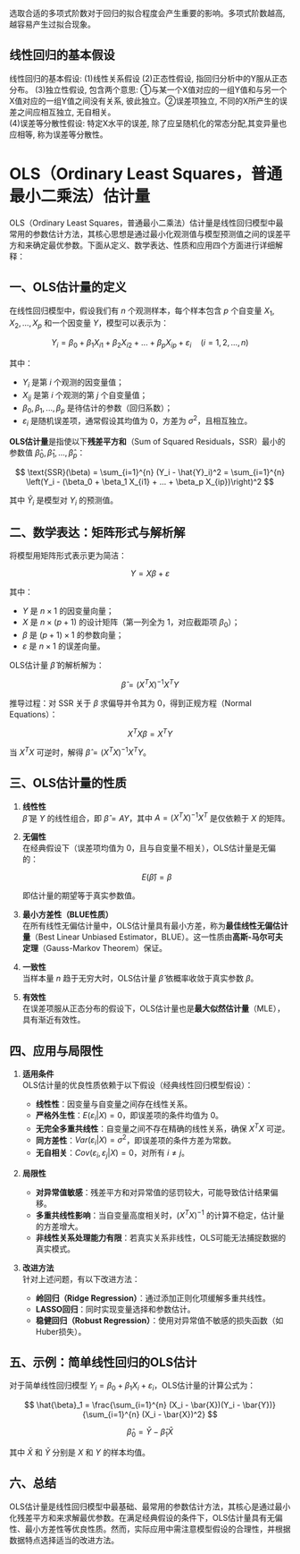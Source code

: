 选取合适的多项式阶数对于回归的拟合程度会产生重要的影响。多项式阶数越高,越容易产生过拟合现象。

## 线性回归的基本假设
线性回归的基本假设:
(1)线性关系假设
(2)正态性假设, 指回归分析中的Y服从正态分布。
(3)独立性假设, 包含两个意思:
	①与某一个X值对应的一组Y值和与另一个X值对应的一组Y值之间没有关系, 彼此独立。②误差项独立, 不同的X所产生的误差之间应相互独立, 无自相关。	
(4)误差等分散性假设: 特定X水平的误差, 除了应呈随机化的常态分配,其变异量也应相等, 称为误差等分散性。


# OLS（Ordinary Least Squares，普通最小二乘法）估计量

OLS（Ordinary Least Squares，普通最小二乘法）估计量是线性回归模型中最常用的参数估计方法，其核心思想是通过最小化观测值与模型预测值之间的误差平方和来确定最优参数。下面从定义、数学表达、性质和应用四个方面进行详细解释：

## 一、OLS估计量的定义

在线性回归模型中，假设我们有 $n$ 个观测样本，每个样本包含 $p$ 个自变量 $X_1, X_2, ..., X_p$ 和一个因变量 $Y$，模型可以表示为：

$$
Y_i = \beta_0 + \beta_1 X_{i1} + \beta_2 X_{i2} + ... + \beta_p X_{ip} + \varepsilon_i \quad (i=1,2,...,n)
$$

其中：
- $Y_i$ 是第 $i$ 个观测的因变量值；
- $X_{ij}$ 是第 $i$ 个观测的第 $j$ 个自变量值；
- $\beta_0, \beta_1, ..., \beta_p$ 是待估计的参数（回归系数）；
- $\varepsilon_i$ 是随机误差项，通常假设其均值为 0，方差为 $\sigma^2$，且相互独立。

**OLS估计量**是指使以下**残差平方和**（Sum of Squared Residuals，SSR）最小的参数值 $\hat{\beta}_0, \hat{\beta}_1, ..., \hat{\beta}_p$：

$$
\text{SSR}(\beta) = \sum_{i=1}^{n} (Y_i - \hat{Y}_i)^2 = \sum_{i=1}^{n} \left(Y_i - (\beta_0 + \beta_1 X_{i1} + ... + \beta_p X_{ip})\right)^2
$$

其中 $\hat{Y}_i$ 是模型对 $Y_i$ 的预测值。

## 二、数学表达：矩阵形式与解析解

将模型用矩阵形式表示更为简洁：

$$
Y = X\beta + \varepsilon
$$

其中：
- $Y$ 是 $n \times 1$ 的因变量向量；
- $X$ 是 $n \times (p+1)$ 的设计矩阵（第一列全为 1，对应截距项 $\beta_0$）；
- $\beta$ 是 $(p+1) \times 1$ 的参数向量；
- $\varepsilon$ 是 $n \times 1$ 的误差向量。

OLS估计量 $\hat{\beta}$ 的解析解为：

$$
\hat{\beta} = (X^T X)^{-1} X^T Y
$$

推导过程：对 SSR 关于 $\beta$ 求偏导并令其为 0，得到正规方程（Normal Equations）：

$$
X^T X \beta = X^T Y
$$

当 $X^T X$ 可逆时，解得 $\hat{\beta} = (X^T X)^{-1} X^T Y$。

## 三、OLS估计量的性质

1. **线性性**  
   $\hat{\beta}$ 是 $Y$ 的线性组合，即 $\hat{\beta} = AY$，其中 $A = (X^T X)^{-1} X^T$ 是仅依赖于 $X$ 的矩阵。

2. **无偏性**  
   在经典假设下（误差项均值为 0，且与自变量不相关），OLS估计量是无偏的：

   $$
   E(\hat{\beta}) = \beta
   $$

   即估计量的期望等于真实参数值。

3. **最小方差性（BLUE性质）**  
   在所有线性无偏估计量中，OLS估计量具有最小方差，称为**最佳线性无偏估计量**（Best Linear Unbiased Estimator，BLUE）。这一性质由**高斯-马尔可夫定理**（Gauss-Markov Theorem）保证。

4. **一致性**  
   当样本量 $n$ 趋于无穷大时，OLS估计量 $\hat{\beta}$ 依概率收敛于真实参数 $\beta$。

5. **有效性**  
   在误差项服从正态分布的假设下，OLS估计量也是**最大似然估计量**（MLE），具有渐近有效性。

## 四、应用与局限性

1. **适用条件**  
   OLS估计量的优良性质依赖于以下假设（经典线性回归模型假设）：
   - **线性性**：因变量与自变量之间存在线性关系。
   - **严格外生性**：$E(\varepsilon_i | X) = 0$，即误差项的条件均值为 0。
   - **无完全多重共线性**：自变量之间不存在精确的线性关系，确保 $X^T X$ 可逆。
   - **同方差性**：$Var(\varepsilon_i | X) = \sigma^2$，即误差项的条件方差为常数。
   - **无自相关**：$Cov(\varepsilon_i, \varepsilon_j | X) = 0$，对所有 $i \neq j$。

2. **局限性**  
   - **对异常值敏感**：残差平方和对异常值的惩罚较大，可能导致估计结果偏移。
   - **多重共线性影响**：当自变量高度相关时，$(X^T X)^{-1}$ 的计算不稳定，估计量的方差增大。
   - **非线性关系处理能力有限**：若真实关系非线性，OLS可能无法捕捉数据的真实模式。

3. **改进方法**  
   针对上述问题，有以下改进方法：
   - **岭回归（Ridge Regression）**：通过添加正则化项缓解多重共线性。
   - **LASSO回归**：同时实现变量选择和参数估计。
   - **稳健回归（Robust Regression）**：使用对异常值不敏感的损失函数（如Huber损失）。

## 五、示例：简单线性回归的OLS估计

对于简单线性回归模型 $Y_i = \beta_0 + \beta_1 X_i + \varepsilon_i$，OLS估计量的计算公式为：

$$
\hat{\beta}_1 = \frac{\sum_{i=1}^{n} (X_i - \bar{X})(Y_i - \bar{Y})}{\sum_{i=1}^{n} (X_i - \bar{X})^2}
$$

$$
\hat{\beta}_0 = \bar{Y} - \hat{\beta}_1 \bar{X}
$$

其中 $\bar{X}$ 和 $\bar{Y}$ 分别是 $X$ 和 $Y$ 的样本均值。

## 六、总结

OLS估计量是线性回归模型中最基础、最常用的参数估计方法，其核心是通过最小化残差平方和来求解最优参数。在满足经典假设的条件下，OLS估计量具有无偏性、最小方差性等优良性质。然而，实际应用中需注意模型假设的合理性，并根据数据特点选择适当的改进方法。